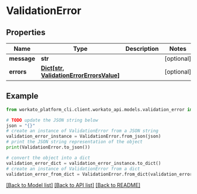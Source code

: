 # ValidationError


## Properties

Name | Type | Description | Notes
------------ | ------------- | ------------- | -------------
**message** | **str** |  | [optional] 
**errors** | [**Dict[str, ValidationErrorErrorsValue]**](ValidationErrorErrorsValue.md) |  | [optional] 

## Example

```python
from workato_platform_cli.client.workato_api.models.validation_error import ValidationError

# TODO update the JSON string below
json = "{}"
# create an instance of ValidationError from a JSON string
validation_error_instance = ValidationError.from_json(json)
# print the JSON string representation of the object
print(ValidationError.to_json())

# convert the object into a dict
validation_error_dict = validation_error_instance.to_dict()
# create an instance of ValidationError from a dict
validation_error_from_dict = ValidationError.from_dict(validation_error_dict)
```
[[Back to Model list]](../README.md#documentation-for-models) [[Back to API list]](../README.md#documentation-for-api-endpoints) [[Back to README]](../README.md)


